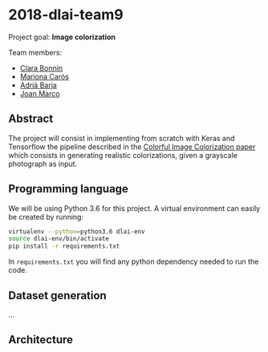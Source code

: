 # 2018-dlai-team9

Project goal: **Image colorization**

Team members:
* [Clara Bonnin](https://github.com/clarabonnin)
* [Mariona Carós](https://github.com/marionacaros)
* [Adrià Barja](https://github.com/adribarja)
* [Joan Marco](https://github.com/JMarcoRimmek)

## Abstract

The project will consist in implementing from scratch with Keras and
Tensorflow the pipeline described in the 
[Colorful Image Colorization paper](https://arxiv.org/pdf/1603.08511.pdf) which consists in generating realistic colorizations, given a grayscale photograph as input.

## Programming language
We will be using Python 3.6 for this project. A virtual environment can 
easily be created by running:
```bash
virtualenv --python=python3.6 dlai-env
source dlai-env/bin/activate
pip install -r requirements.txt
``` 

In `requirements.txt` you will find any python dependency needed
 to run the code.

## Dataset generation

...

## Architecture
